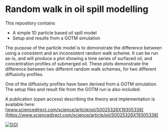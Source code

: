 # Random walk in oil spill modelling

This repository contains
* A simple 1D particle based oil spill model
* Setup and results from a GOTM simulation

The purpose of the particle model is to demonstrate the difference between using a consistent and an inconsistent random walk scheme. It can be run as-is, and will produce a plot showing a time series of surfaced oil, and concentration profiles of submerged oil. These plots demonstrate the difference between two different random walk schemes, for two different diffusivity profiles.

One of the diffusivity profiles have been derived from a GOTM simulation. The setup files and result file from the GOTM run is also included.

A publication (open access) describing the theory and implementation is available here: [www.sciencedirect.com/science/article/pii/S0025326X19305338](https://www.sciencedirect.com/science/article/pii/S0025326X19305338)

[![DOI](https://zenodo.org/badge/169890560.svg)](https://zenodo.org/badge/latestdoi/169890560)
